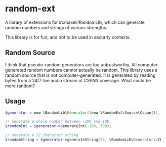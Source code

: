 random-ext
=========

A library of extensions for ircmaxell/RandomLIb, which can generate random numbers and strings of various strengths.

This library is for fun, and not to be used in security contexts.

Random Source
-------------

I think that pseudo-random generators are too untrustworthy. All computer-generated random numbers cannot actually be random.
This library uses a random source that is not computer-generated. It is generated by reading bytes from a 24/7 live audio
stream of CSPAN coverage. What could be more random?

Usage
-----

```php
$generator = new \RandomLib\Generator([new \RandomExt\Source\Cspan()], new \RandomLib\Mixer\Hash());

// Generate a whole number between -100 and 100.
$randomInt = $generator->generateInt(-100, 100);

// Generate a 32 character string
$randomString = $generator->generateString(32, \RandomLib\Generator::CHAR_ALPHA);
```
